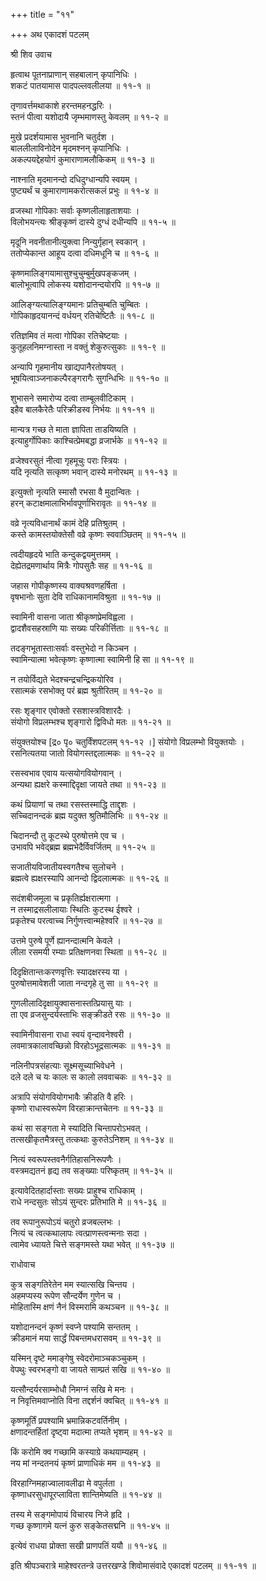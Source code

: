 +++
title = "११"

+++
अथ एकादशं पटलम्   
    
    
श्री शिव उवाच   
    
    
हृत्वाथ पूतनाप्राणान् सहबालान् कृपानिधिः ।  
शकटं पातयामास पादपल्लवलीलया ॥ ११-१ ॥  
    
तृणावर्त्तमथाकाशे हरन्तमहनद्धरिः ।  
स्तनं पीत्वा यशोदायै जृम्भमाणस्तु केवलम् ॥ ११-२ ॥  
    
मुखे प्रदर्शयामास भुवनानि चतुर्दश ।  
बाललीलाविनोदेन मृदमश्नन् कृपानिधिः ।  
अकल्पयद्देहयोगं कुमाराणामलौकिकम् ॥ ११-३ ॥  
    
नाश्नाति मृदमानन्दो दधिदुग्धान्यपि स्वयम् ।  
पुष्ट्यर्थं च कुमाराणामकरोत्सकलं प्रभुः ॥ ११-४ ॥  
    
व्रजस्था गोपिकाः सर्वाः कृष्णलीलाहृताशयाः ।  
विलोभयन्त्यः श्रीङ्कृष्णं दास्ये दुग्धं दधीन्यपि ॥ ११-५ ॥  
    
मृदूनि नवनीतानीत्युक्त्वा निन्युर्गृहान् स्वकान् ।  
ततोप्येकान्त आहूय दत्वा दधिमधूनि च ॥ ११-६ ॥  
    
कृष्णमालिङ्गयामासुश्चुचुम्बुर्मुखपङ्कजम् ।  
बालोभूत्वापि लोकस्य यशोदानन्दयोरपि ॥ ११-७ ॥  
    
आलिङ्ग्यत्यालिङ्ग्यमानः प्रतिचुम्बति चुम्बितः ।  
गोपिकाहृदयानन्दं वर्धयन् रतिचेष्टितैः ॥ ११-८ ॥  
    
रतिज्ञमिव तं मत्वा गोपिका रतिचेष्टयाः ।  
कुतूहलनिमग्नास्ता न वक्तुं शेकुरुत्सुकाः ॥ ११-९ ॥  
    
अन्यापि गृहमानीय खाद्यपानैरतोषयत् ।  
भूषयित्वाञ्जनाकल्पैरङ्गरागैः सुगन्धिभिः ॥ ११-१० ॥  
    
शुभासने समारोप्य दत्वा ताम्बूलवीटिकाम् ।  
इहैव बालकैरेतैः परिक्रीडस्व निर्भयः ॥ ११-११ ॥  
    
मान्यत्र गच्छ ते माता ज्ञापिता ताडयिष्यति ।  
इत्याहुर्गोपिकाः काश्चित्प्रेमबद्धा व्रजार्भके ॥ ११-१२ ॥  
    
व्रजेश्वरसुतं नीत्वा गृहमूचुः पराः स्त्रियः ।  
यदि नृत्यति सत्कृष्ण भवान् दास्ये मनोरथम् ॥ ११-१३ ॥  
    
इत्युक्तो नृत्यति स्मासौ रभसा वै मुदान्वितः ।  
हरन् कटाक्षमालाभिर्भावपूर्णाभिरावृतः ॥ ११-१४ ॥  
    
वव्रे नृत्यविधानार्थं कामं देहि प्रतिश्रुतम् ।  
कस्ते कामस्तयोक्तेसौ वव्रे कृष्णः स्ववाञ्छितम् ॥ ११-१५ ॥  
    
त्वदीयहृदये भाति कन्दुकद्वयमुत्तमम् ।  
देह्येतद्रमणार्थाय मित्रैः गोपसुतैः सह ॥ ११-१६ ॥  
    
जहास गोपीकृष्णस्य वाक्यश्रवणहर्षिता ।  
वृषभानोः सुता देवि राधिकानामविश्रुता ॥ ११-१७ ॥  
    
स्वामिनी वासना जाता श्रीकृष्णप्रेमविह्वला ।  
द्वादशैवसहस्राणि याः सख्यः परिकीर्त्तिताः ॥ ११-१८ ॥  
    
तदङ्गभूतास्ताःसर्वाः वस्तुभेदो न किञ्चन ।  
स्वामिन्यात्मा भवेत्कृष्णः कृष्णात्मा स्वामिनी हि सा ॥ ११-१९ ॥  
    
न तयोर्विद्यते भेदश्चन्द्रचन्द्रिकयोरिव ।  
रसात्मकं रसभोक्तृ परं ब्रह्म श्रुतीरितम् ॥ ११-२० ॥  
    
रसः शृङ्गार एवोक्तो रसशास्त्रविशारदैः ।  
संयोगो विप्रलम्भश्च शृङ्गारो द्विविधो मतः ॥ ११-२१ ॥  
    
संयुक्तयोश्च [द्र० पृ० चतुर्विंशपटलम् ११-१२ ।] संयोगो विप्रलम्भो वियुक्तयोः ।  
रसनित्यतया जातो वियोगस्तद्दलात्मकः ॥ ११-२२ ॥  
    
रसस्वभाव एवाय यत्सयोगवियोगवान् ।  
अन्यथा ह्यक्षरे कस्माद्दिदृक्षा जायते तथा ॥ ११-२३ ॥  
    
कथं प्रियाणां च तथा रसस्तस्माद्धि ताद्दृशः ।  
सच्चिदानन्दकं ब्रह्म यदुक्त श्रुतिमौलिभिः ॥ ११-२४ ॥  
    
चिदानन्दौ तु कूटस्थे पुरुषोत्तमे एव च ।  
उभावपि भवेद्ब्रह्म ब्रह्मभेदैर्विवर्जितम् ॥ ११-२५ ॥  
    
सजातीयविजातीयस्वगतैश्च सुलोचने ।  
ब्रह्मत्वे ह्यक्षरस्यापि आनन्दो द्विदलात्मकः ॥ ११-२६ ॥  
    
सदंशबीजमूला च प्रकृतिर्ह्यक्षरात्मगा ।  
न तस्माद्रसलीलायाः स्थितिः कुटस्थ ईश्वरे ।  
प्रकृतेश्च परत्वाच्च निर्गुणत्त्वान्महेश्वरि ॥ ११-२७ ॥  
    
उत्तमे पुरुषे पूर्णे ह्यानन्दात्मनि केवले ।  
लीला रसमयी रम्याः प्रतिक्षणनवा स्थिता ॥ ११-२८ ॥  
    
दिदृक्षितान्तःकरणवृत्तिः स्यादक्षरस्य या ।  
पुरुषोत्तमावेशती जाता नन्दगृहे तु सा ॥ ११-२९ ॥  
    
गुणलीलादिदृक्षायुक्वासनास्तत्प्रियासु याः ।  
ता एव व्रजसुन्दर्यस्ताभिः सङ्क्रीडते रसः ॥ ११-३० ॥  
    
स्वामिनीवासना राधा स्वयं वृन्दावनेश्वरी ।  
लवमात्रकालावच्छिन्नो विरहोऽभूद्रसात्मकः ॥ ११-३१ ॥  
    
नलिनीपत्रसंहत्याः सूक्ष्मसूच्याभिवेधने ।  
दले दले च यः कालः स कालो लववाचकः ॥ ११-३२ ॥  
    
अत्रापि संयोगवियोगभावैः क्रीडति वै हरिः ।  
कृष्णो राधास्वरूपेण विरहाक्रान्तचेतनः ॥ ११-३३ ॥  
    
कथं सा सङ्गता मे स्यादिति चिन्तापरोऽभवत् ।  
तत्सखीकृतमैत्रस्तु तत्कथाः कुरुतेऽनिशम् ॥ ११-३४ ॥  
    
नित्यं स्वरूपस्तवनैर्गतिहासनिरूपणैः ।  
वस्त्रमद्यतनं हृद्य तव सङ्ख्याः परिष्कृतम् ॥ ११-३५ ॥  
    
इत्यावेदितहार्दास्ताः सख्यः प्राहुश्च राधिकाम् ।  
राधे नन्दसुतः सोऽयं सुन्दरः प्रतिभाति मे ॥ ११-३६ ॥  
    
तव रूपानुरूपोऽयं चतुरो व्रजबल्लभः ।  
नित्यं च त्वत्कथालापः त्वत्प्राणस्त्वन्मनाः सदा ।  
त्वामेव ध्यायते चित्ते सङ्गमस्ते यथा भवेत् ॥ ११-३७ ॥  
    
    
राधोवाच  
    
    
कुत्र सङ्गतिरेतेन मम स्यात्सखि चिन्तय ।  
अहमप्यस्य रूपेण सौन्दर्येण गुणेन च ।  
मोहितास्मि क्षणं नैनं विस्मरामि कथञ्चन ॥ ११-३८ ॥  
    
यशोदानन्दनं कृष्णं स्वप्ने पश्यामि सन्ततम् ।  
क्रीडमानं मया सार्द्धं पिबन्तमधरासवम् ॥ ११-३९ ॥  
    
यस्मिन् दृष्टे ममाङ्गेषु स्वेदरोमाञ्चकञ्चुकम् ।  
वेपथुः स्वरभङ्गो वा जायते साम्प्रतं सखि ॥ ११-४० ॥  
    
यत्सौन्दर्यरसाम्भोधौ निमग्नं सखि मे मनः ।  
न निवृत्तिमवाप्नोति विना तद्दर्शनं क्वचित् ॥ ११-४१ ॥  
    
कृष्णमूर्तिं प्रपश्यामि भ्रमान्निकटवर्तिनीम् ।  
क्षणादन्तर्हितां दृष्ट्वा मदात्मा तप्यते भृशम् ॥ ११-४२ ॥  
    
किं करोमि क्व गच्छामि कस्याग्रे कथयाम्यहम् ।  
नय मां नन्दतनयं कृष्णं प्राणाधिकं मम ॥ ११-४३ ॥  
    
विरहाग्निमहाज्वालावलीढा मे वपुर्लता ।  
कृष्णाधरसुधापूरप्लाविता शान्तिमेष्यति ॥ ११-४४ ॥  
    
तस्य मे सङ्गमोपायं विचारय निजे हृदि ।  
गच्छ कृष्णागमे यत्नं कुरु सङ्केतसद्मनि ॥ ११-४५ ॥  
    
इत्येवं राधया प्रोक्ता सखी प्राणपतिं ययौ ॥ ११-४६ ॥  
    
    
    
इति श्रीपञ्चरात्रे माहेश्वरतन्त्रे उत्तरखण्डे शिवोमासंवादे एकादशं पटलम् ॥ ११-११ ॥  
    
    
    
    
    